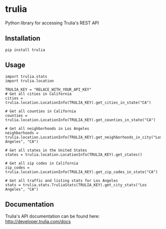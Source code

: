 # trulia

Python library for accessing Trulia's REST API

## Installation

    pip install trulia

## Usage

    import trulia.stats
    import trulia.location

    TRULIA_KEY = "RELACE_WITH_YOUR_API_KEY"
    # Get all cities in California
    cities = trulia.location.LocationInfo(TRULIA_KEY).get_cities_in_state("CA")

    # Get all counties in California
    counties = trulia.location.LocationInfo(TRULIA_KEY).get_counties_in_state("CA")

    # Get all neighborhoods in Los Angeles
    neighborhoods = trulia.location.LocationInfo(TRULIA_KEY).get_neighborhoods_in_city("Los Angeles", "CA")

    # Get all states in the United States
    states = trulia.location.LocationInfo(TRULIA_KEY).get_states()

    # Get all zip codes in California
    zip_codes = trulia.location.LocationInfo(TRULIA_KEY).get_zip_codes_in_state("CA")

    # Get all traffic and listing stats for Los Angeles
    stats = trulia.stats.TruliaStats(TRULIA_KEY).get_city_stats("Los Angeles", "CA")

## Documentation

Trulia's API documentation can be found here: http://developer.trulia.com/docs
